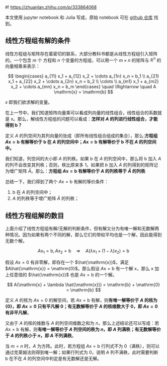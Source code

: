#! https://zhuanlan.zhihu.com/p/333864068

本文使用 jupyter notebook 和 Julia 写成，原始 notebook 可在 [github 仓库](https://github.com/HQJo/LinearAlgebraNotes) 找到。

## 线性方程组有解的条件

线性方程组与矩阵存在着密切的联系，大部分教科书都是从线性方程组引入矩阵的。一个包含 $m$ 个 方程和 $n$ 个变量的方程组，可以用一个 $m\times n$ 的矩阵与 $\mathbb{R}^{n}$ 的向量相乘来表示：

$$
\begin{cases}
    a_{11} x_1 + a_{12} x_2 + \cdots a_{1n} x_n = b_1 \\
    a_{21} x_1 + a_{22} x_2 + \cdots a_{2n} x_n = b_2 \\
    \cdots \\
    a_{m1} x_1 + a_{m2} x_2 + \cdots a_{mn} x_n = b_m
\end{cases} \quad \Rightarrow \quad A \mathrm{x} = \mathrm{b}
$$

$x$ 即我们欲求解的变量。

在上一节中，我们知道矩阵向量乘可以看成列向量的线性组合，线性组合的系数就是 $\mathrm{x}$。那么，解线性方程组的问题可以看成：**怎样对 $A$ 的列进行线性组合，才能得到 $\mathrm{b}$？**

定义 $A$ 的列空间为其列向量的张成（即所有线性组合组成的集合），那么:**方程组 $A\mathrm{x} = \mathrm{b}$ 有解等价于 $\mathrm{b}$ 在 $A$ 的列空间中；$A\mathrm{x} = \mathrm{b}$ 有解等价于 $\mathrm{b}$ 不在 $A$ 的列空间中。**

我们知道，列空间的大小即 $A$ 的列秩。如果 $\mathrm{b}$ 在 $A$ 的列空间中，那么将 $\mathrm{b}$ 加入 $A$ 的列不会改变其列秩；否则，秩比原来多 1。如果把 $b$ 加入 $A$ 的列得到的矩阵记为增广矩阵 $\tilde{A}$。那么：**方程组 $A\mathrm{x} = \mathrm{b}$ 有解等价于 $A$ 的列秩等于 $\tilde{A}$ 的列秩**

总结一下，我们得到了两个 $A\mathrm{x} = \mathrm{b}$ 有解的等价条件：

1. $\mathrm{b}$ 在 $A$ 的列空间中；
2. $A$ 的列秩等于增广矩阵 $\tilde{A}$ 的列秩；

## 线性方程组解的数目

上面介绍了线性方程组有解/无解的判断条件，但有解又分为有唯一解和无数解两种情况。因为如果有两个不同的解，那么它们的带权平均也是一个解，因此能得到无数个解。

$$
    A\mathrm{x}_1 = \mathrm{b},\, A\mathrm{x}_2 = \mathrm{b} \quad \Rightarrow \quad A(\lambda \mathrm{x}_1 + (1-\lambda) \mathrm{x}_2) = \mathrm{b}
$$

假设 $A\mathrm{x} = \mathrm{0}$ 有非零解，即存在一个 $\hat{\mathrm{x}}$，满足 $A\hat{\mathrm{x}} = \mathrm{0}$。那么假设 $A\mathrm{x} = \mathrm{b}$ 有一个解 $\mathrm{x}$，那么 $\mathrm{x}$ 加上任意倍的 $\hat{\mathrm{x}}$ 也是 $A\mathrm{x} = \mathrm{b}$ 的一个解。

$$
A(\mathrm{x} + \lambda \hat{\mathrm{x}}) = \mathrm{b} + \mathrm{0} = \mathrm{b}
$$

定义 $A$ 的核为 $A\mathrm{x} = 0$ 的解空间，若 $A\mathrm{x} = \mathrm{b}$ 有解，则**有唯一解等价于 $A$ 的核为 $\{0\}$，即 $A\mathrm{x} = \mathrm{0}$ 只有平凡解 $\mathrm{0}$；有无数解等价于 $A$ 的核维数大于 0，即 $A\mathrm{x} = \mathrm{0}$ 有非平凡解**。

又由于 $A$ 的核的维数与 $A$ 的列空间维数之和为 $n$，那么上述结论还可以写成：若 $A\mathrm{x} = \mathrm{b}$ 有解，则**有唯一解等价于 $A$ 列空间的秩为 $n$，即 $A$ 列满秩；有无数解等价于 $A$ 的列秩小于 $n$，即 $A$ 不列满秩**。

当 $m = n$ 时，$A$ 为方阵。此时，若方程组 $A\mathrm{x} = \mathrm{b}$ 行列式不为 0（满秩），则可以通过克莱姆法则得到唯一解；如果行列式为 0，说明 $A$ 列不满秩，此时需要判断 $\mathrm{b}$ 在不在 $A$ 的列空间中判定是有无数解还是无解。
